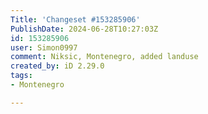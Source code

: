 ```yaml
---
Title: 'Changeset #153285906'
PublishDate: 2024-06-28T10:27:03Z
id: 153285906
user: Simon0997
comment: Niksic, Montenegro, added landuse
created_by: iD 2.29.0
tags:
- Montenegro

---
```

